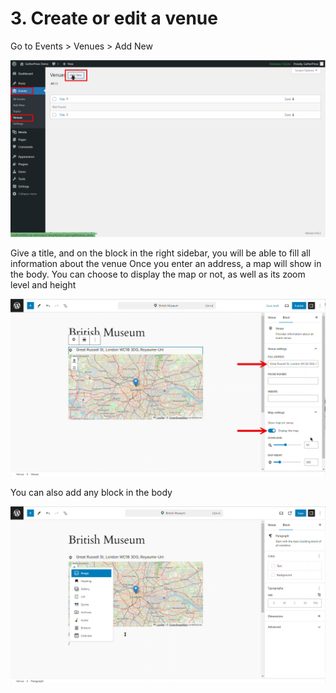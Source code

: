 # 3. Create or edit a venue

Go to Events > Venues > Add New

![Add new venue](../media/user-3-create-or-edit-a-venue.png)

Give a title, and on the block in the right sidebar, you will be able to fill all information about the venue
Once you enter an address, a map will show in the body. You can choose to display the map or not, as well as its zoom level and height

![Add venue details](../media/user-3-create-or-edit-a-venue-1.png)


You can also add any block in the body

![Add blocks](../media/user-3-create-or-edit-a-venue-2.png)

